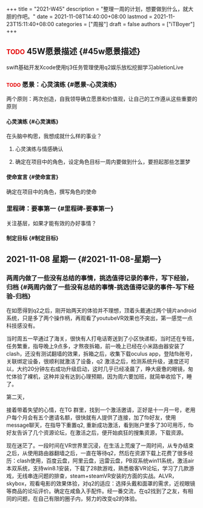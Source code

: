 +++
title = "2021-W45"
description = "整理一周的计划，想要做到什么，就大胆的作吧。"
date = 2021-11-08T14:40:00+08:00
lastmod = 2021-11-23T15:11:40+08:00
categories = ["周报"]
draft = false
authors = ["iTBoyer"]
+++

## <span class="org-todo todo TODO">TODO</span> 45W愿景描述 {#45w愿景描述}

swift基础开发Xcode使用tj3任务管理使用q2娱乐放松挖掘学习abletionLive  


### <span class="org-todo todo TODO">TODO</span> 愿景：心灵演练 {#愿景-心灵演练}

两个原则：两次创造，自我领导确立愿景和价值观，让自己的工作遵从这些重要的原则  


#### 心灵演练 {#心灵演练}

在头脑中构思，我想成就什么样的事业？  

1.  心灵演练与情感确认

2.  确定在项目中的角色，设定角色目标一周内要做到什么，要担起那些怎噩梦


#### 使命宣言 {#使命宣言}

确定在项目中的角色，撰写角色的使命  


### 里程碑：要事第一 {#里程碑-要事第一}

关注基层，如果才能有效的办好事情？  


#### 制定目标 {#制定目标}


## 2021-11-08 星期一 {#2021-11-08-星期一}

<style>
.org-todo {
    font-size: 0.8em;
    font-weight: 700;
}
/* *** Org TODO set to TODO state */
.org-todo.todo {
    color: #e60000;
}
/* *** Org TODO set to DONE state */
.org-todo.done {
    color: green;
}

.org-todo.cancel {
    color: blue;
}
</style>


### 两周内做了一些没有总结的事情，挑选值得记录的事件，写下经验，归档 {#两周内做了一些没有总结的事情-挑选值得记录的事件-写下经验-归档}

在如愿得到q2之后，刚开始两天的体验并不理想，顶着头戴通过两个镜片android系统，只是多了两个操作柄，再观看了youtubeVR效果也不突出，第一感觉一点科技感没有。  

当时周五一早通过了海关，很快有人打电话寄送到了小区快递柜，当时还在专班，任务繁重，指导晚上9点多，才熬夜拆箱，前一晚上已经在小米路由器安装了clash，还没有测试翻墙的效果，拆箱之后，收集下载oculus app，登陆fb账号，关联绑定设备，很顺利就激活了设备，q2 激活之后，检测系统升级，速度还可以，大约20分钟左右成功升级启动，这时几乎已经凌晨了，睁大疲惫的眼镜，匆忙体验了裸机，这种并没有达到心理预期，因为周六要加班，就简单收拾下，睡了。  

第二天，  

接着带着失望的心情，在TG 群里，找到一个激活邀请，正好是十一月一号，老用户每个月会有五个邀请名额，很快就有人提供了连接，加了fb好友，使用message聊天，在指导下重置q2, 重新成功激活，看到账户里多了30可用币，fb好友告诉了几个资源论坛，在激活之后，便开始疯狂的搜集资源，下载资源。  

现在迷茫了。一段时间在VR世界里沉浸，在生活上荒废了一周时间，从专办结束之后，从使用路由器翻墙之后，一直在等待q2，然后在资源下载上花费了很多经历：clash使用，百度云盘，阿里云盘，迅雷云盘，PB双系统win11系统，激活air本双系统，支持win8.1安装，下载了28款游戏，熟悉极客VR论坛，学习了几款游戏，无线串连问题的排查，steam+steamVR安装的方面的实战。ALVR，skybox，观看电影的效果体验，对q2的适应：选择头戴和面罩的需求，近视眼镜等商品的论坛评价。确定在咸鱼入手配件。经一番交流，在q2找到了之友，有相同的问题，在自己有限的圈子内，努力的改变q2的体验。
